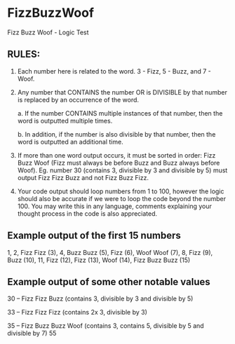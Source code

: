 # FizzBuzzWoof

Fizz Buzz Woof - Logic Test

## RULES:

1. Each number here is related to the word. 3 - Fizz, 5 - Buzz, and 7 - Woof.
2. Any number that CONTAINS the number OR is DIVISIBLE by that number is replaced by an occurrence of the word.

   a. If the number CONTAINS multiple instances of that number, then the word is outputted multiple times.

   b. In addition, if the number is also divisible by that number, then the word
   is outputted an additional time.

3. If more than one word output occurs, it must be sorted in order: Fizz Buzz Woof (Fizz must always be before Buzz and Buzz always before Woof). Eg. number 30 (contains 3, divisible by 3 and divisible by 5) must output Fizz Fizz Buzz and not Fizz Buzz Fizz.

4. Your code output should loop numbers from 1 to 100, however the logic should also be accurate if we were to loop the code beyond the number 100. You may write this in any language, comments explaining your thought process in the code is also appreciated.

## Example output of the first 15 numbers

1, 2, Fizz Fizz (3), 4, Buzz Buzz (5), Fizz (6), Woof Woof (7), 8, Fizz (9), Buzz (10), 11, Fizz
(12), Fizz (13), Woof (14), Fizz Buzz Buzz (15)

## Example output of some other notable values

30 – Fizz Fizz Buzz (contains 3, divisible by 3 and divisible by 5)

33 – Fizz Fizz Fizz (contains 2x 3, divisible by 3)

35 – Fizz Buzz Buzz Woof (contains 3, contains 5, divisible by 5 and divisible by 7) 55
